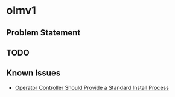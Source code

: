 # olmv1
## Problem Statement
## TODO
## Known Issues

- [Operator Controller Should Provide a Standard Install Process](https://github.com/operator-framework/operator-controller/issues/1026)
